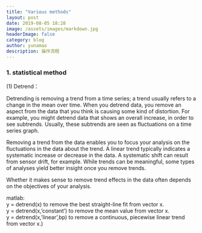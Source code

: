 ```yaml
---
title: "Various methods"
layout: post
date: 2019-08-05 18:28
image: /assets/images/markdown.jpg
headerImage: false
category: blog
author: yunamao
description: 操作流程
---
```


### 1. <strong> statistical method </strong><br>
  (1) Detrend：

Detrending is removing a trend from a time series; a trend usually refers to a change in the mean over time. When you detrend data, you remove an aspect from the data that you think is causing some kind of distortion. For example, you might detrend data that shows an overall increase, in order to see subtrends. Usually, these subtrends are seen as fluctuations on a time series graph.<br>

Removing a trend from the data enables you to focus your analysis on the fluctuations in the data about the trend. A linear trend typically indicates a systematic increase or decrease in the data. A systematic shift can result from sensor drift, for example. While trends can be meaningful, some types of analyses yield better insight once you remove trends.<br>

Whether it makes sense to remove trend effects in the data often depends on the objectives of your analysis.

matlab:<br>
y = detrend(x) to remove the best straight-line fit from vector x.<br>
y = detrend(x,’constant’) to remove the mean value from vector x.<br>
y = detrend(x,’linear’,bp) to remove a continuous, piecewise linear trend from vector x.)<br>